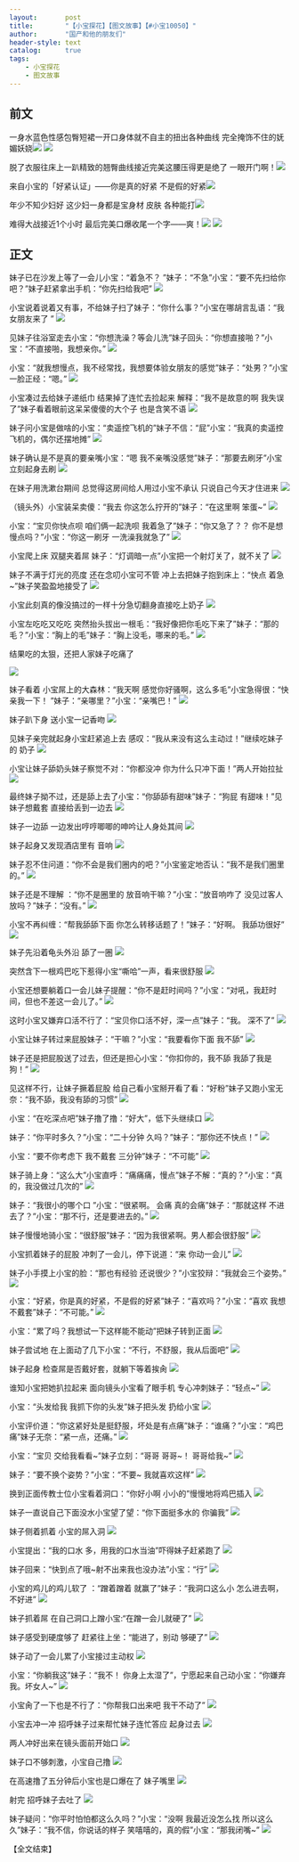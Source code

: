 ```yaml
---
layout:       post
title:        "【小宝探花】【图文故事】【#小宝10050】"
author:       "国产和他的朋友们"
header-style: text
catalog:      true
tags:
    - 小宝探花
    - 图文故事
---
```


## 前文

一身水蓝色性感包臀短裙一开口身体就不自主的扭出各种曲线 完全掩饰不住的妩媚妖娆![](https://tu.vrulp.us/tupian/forum/202409/16/051832wxjnhwhibgjn21bg.gif)
![](https://tu.vrulp.us/tupian/forum/202409/16/051834grxye6dptzhizwdt.gif)

脱了衣服往床上一趴精致的翘臀曲线接近完美这腰压得更是绝了 一眼开门啊！![](https://tu.vrulp.us/tupian/forum/202409/16/051846amfmyam6hajmyp38.gif)

来自小宝的「好紧认证」——你是真的好紧 不是假的好紧![](https://tu.vrulp.us/tupian/forum/202409/16/051850ulxvnhzpnidnhal8.gif)

年少不知少妇好 这少妇一身都是宝身材 皮肤 各种能打![](https://tu.vrulp.us/tupian/forum/202409/16/051852rcg6gwsbbbhzrrtw.gif)

难得大战接近1个小时 最后完美口爆收尾一个字——爽！![](https://tu.vrulp.us/tupian/forum/202409/16/051856mp2j12y012j0o3l6.gif)
![](https://tu.vrulp.us/tupian/forum/202409/16/051859cx2xtesftgvxtfxz.gif)

## 正文

妹子已在沙发上等了一会儿小宝：“着急不？ ”妹子：“不急”小宝：“要不先扫给你吧？”妹子赶紧拿出手机：“你先扫给我吧”
![](https://tu.a7nz4.us/tupian/forum/202501/25/010859pfrfrrwrrsr2w3fr.gif)

小宝说着说着又有事，不给妹子扫了妹子：“你什么事？”小宝在哪胡言乱语：“我女朋友来了 ”
![](https://tu.a7nz4.us/tupian/forum/202501/25/010907u7ue22286ek7217s.gif)

见妹子往浴室走去小宝：“你想洗澡？等会儿洗”妹子回头：“你想直接啪？”小宝：“不直接啪，我想亲你。” 
![](https://tu.a7nz4.us/tupian/forum/202501/25/010915kp86ycr3pcpo8rp6.gif)

小宝：“就我想慢点，我不经常找，我想要体验女朋友的感觉”妹子：“处男？”小宝 一脸正经：“嗯。” 
![](https://tu.a7nz4.us/tupian/forum/202501/25/010923c1911i1lawr2zgug.gif)

小宝凑过去给妹子递纸巾 结果掉了连忙去捡起来 解释：“我不是故意的啊 我失误了”妹子看着眼前这呆呆傻傻的大个子 也是含笑不语 
![](https://tu.a7nz4.us/tupian/forum/202501/25/010929uemy1v13cqvh3f71.gif)

妹子问小宝是做啥的小宝：“卖遥控飞机的”妹子不信：“屁”小宝：“我真的卖遥控飞机的，偶尔还摆地摊” 
![](https://tu.a7nz4.us/tupian/forum/202501/25/010936wx3l6l75lq1a7lw9.gif)

妹子确认是不是真的要亲嘴小宝：“嗯 我不亲嘴没感觉”妹子：“那要去刷牙”小宝立刻起身去刷 
![](https://tu.a7nz4.us/tupian/forum/202501/25/010942q0zh8bk11i1p8wwh.gif)

在妹子用洗漱台期间 总觉得这房间给人用过小宝不承认 只说自己今天才住进来 
![](https://tu.a7nz4.us/tupian/forum/202501/25/010951oefehh7aeneyl6ui.gif)

（镜头外）小宝装呆卖傻：“我去 你这怎么拧开的”妹子：“在这里啊 笨蛋~” 
![](https://tu.a7nz4.us/tupian/forum/202501/25/010957glcgo5zkxcpypztc.gif)

小宝：“宝贝你快点呗 咱们俩一起洗呗 我着急了”妹子：“你又急了？？ 你不是想慢点吗？”小宝：“你这一刷牙 一洗澡我就急了” 
![](https://tu.a7nz4.us/tupian/forum/202501/25/011005kg9rvvm97mo0kb0z.gif)

小宝爬上床 双腿夹着屌 妹子：“灯调暗一点”小宝把一个射灯关了，就不关了 
![](https://tu.a7nz4.us/tupian/forum/202501/25/011012m4npvocpbypej4pm.gif)

妹子不满于灯光的亮度 还在念叨小宝可不管 冲上去把妹子抱到床上：“快点 着急~”妹子笑盈盈地接受了 
![](https://tu.a7nz4.us/tupian/forum/202501/25/011021h50ucgm900nqcgnn.gif)

小宝此刻真的像没搞过的一样十分急切翻身直接吃上奶子
![](https://tu.a7nz4.us/tupian/forum/202501/25/011029ltj7cwyc976gh4d6.gif)

小宝左吃吃又吃吃 突然抬头拔出一根毛：“我好像把你毛吃下来了”妹子：“那的毛？”小宝：“胸上的毛”妹子：“胸上没毛，哪来的毛。”
![](https://tu.a7nz4.us/tupian/forum/202501/25/011038mz44na4n554iaign.gif)

结果吃的太狠，还把人家妹子吃痛了
 
![](https://tu.a7nz4.us/tupian/forum/202501/25/011045u65sh0ihs70sk1h5.gif)

妹子看着 小宝屌上的大森林：“我天啊 感觉你好骚啊，这么多毛”小宝急得很：“快亲我一下！ ”妹子：“亲哪里？”小宝：“亲嘴巴！” 
![](https://tu.a7nz4.us/tupian/forum/202501/25/011055y02zrf02oqdr0o1o.gif)

妹子趴下身 送小宝一记香吻 
![](https://tu.a7nz4.us/tupian/forum/202501/25/011106qnyqn5dqy6jmr33q.gif)

见妹子亲完就起身小宝赶紧追上去 感叹：“我从来没有这么主动过！”继续吃妹子的 奶子 
![](https://tu.a7nz4.us/tupian/forum/202501/25/011115jm5yainayiiyhwn1.gif)

小宝让妹子舔奶头妹子察觉不对：“你都没冲 你为什么只冲下面！”两人开始拉扯 
![](https://tu.a7nz4.us/tupian/forum/202501/25/011130ps83ij3uhcp5sue9.gif)

最终妹子拗不过，还是舔上去了小宝：“你舔舔有甜味”妹子：“狗屁 有甜味！”见妹子想戴套 直接给丢到一边去 
![](https://tu.a7nz4.us/tupian/forum/202501/25/011140iitlzcil2it10tte.gif)

妹子一边舔 一边发出哼哼唧唧的呻吟让人身处其间 
![](https://tu.a7nz4.us/tupian/forum/202501/25/011149hwtywsbmgdmnnrqs.gif)

妹子起身又发现酒店里有 音响 
![](https://tu.a7nz4.us/tupian/forum/202501/25/011156mxmyrda6hhe5rmsy.gif)

妹子忍不住问道：“你不会是我们圈内的吧？”小宝鉴定地否认：“我不是我们圈里的。” 
![](https://tu.a7nz4.us/tupian/forum/202501/25/011205vizqidoub1qkodb7.gif)

妹子还是不理解 ：“你不是圈里的 放音响干嘛？”小宝：“放音响咋了 没见过客人放吗？”妹子：“没有。” 
![](https://tu.a7nz4.us/tupian/forum/202501/25/011211p49st5velkttqtse.gif)

小宝不再纠缠：“帮我舔舔下面 你怎么转移话题了！”妹子：“好啊。 我舔功很好” 
![](https://tu.a7nz4.us/tupian/forum/202501/25/011220q6456lil7949id66.gif)

妹子先沿着龟头外沿 舔了一圈 
![](https://tu.a7nz4.us/tupian/forum/202501/25/011231nh3ukwhz0hoshwzw.gif)

突然含下一根鸡巴吃下惹得小宝“嘶哈”一声，看来很舒服 
![](https://tu.a7nz4.us/tupian/forum/202501/25/011238rdfxdwyybz8pybob.gif)

小宝还想要躺着口一会儿妹子提醒：“你不是赶时间吗？”小宝：“对吼，我赶时间，但也不差这一会儿了。” 
![](https://tu.a7nz4.us/tupian/forum/202501/25/011247bh6faqasq45cgfiu.gif)

这时小宝又嫌弃口活不行了：“宝贝你口活不好，深一点”妹子：“我。 深不了” 
![](https://tu.a7nz4.us/tupian/forum/202501/25/011257uumja804hgmw846j.gif)

小宝让妹子转过来屁股妹子：“干嘛？”小宝：“我要看你下面 我不舔” 
![](https://tu.a7nz4.us/tupian/forum/202501/25/011305lbcyzmnbinee7bis.gif)

妹子还是把屁股送了过去，但还是担心小宝：“你扣你的，我不舔 我舔了我是狗！” 
![](https://tu.a7nz4.us/tupian/forum/202501/25/011311freocfgaclaasogz.gif)

见这样不行，让妹子撅着屁股 给自己看小宝掰开看了看：“好粉”妹子又跑小宝无奈：“我不舔，我没有舔的习惯” 
![](https://tu.a7nz4.us/tupian/forum/202501/25/011320u44uqpbcbrr39rvu.gif)

小宝：“在吃深点吧”妹子撸了撸：“好大”，低下头继续口 
![](https://tu.a7nz4.us/tupian/forum/202501/25/011329zgjgolg7lgo2ssgw.gif)

妹子：“你平时多久？”小宝：“二十分钟 久吗？”妹子：“那你还不快点！” 
![](https://tu.a7nz4.us/tupian/forum/202501/25/011337t8gyzcv58yd3accw.gif)

小宝：“要不你考虑下 我不戴套 三分钟”妹子：“不可能” 
![](https://tu.a7nz4.us/tupian/forum/202501/25/011344yqhjhg8qg878izqd.gif)

妹子骑上身：“这么大”小宝直呼：“痛痛痛，慢点”妹子不解：“真的？”小宝：“真的，我没做过几次的” 
![](https://tu.a7nz4.us/tupian/forum/202501/25/011354hytmbwaum9jxv3xy.gif)

妹子：“我很小的哪个口 ”小宝：“很紧啊。 会痛 真的会痛”妹子：“那就这样 不进去了？”小宝：“那不行，还是要进去的。” 
![](https://tu.a7nz4.us/tupian/forum/202501/25/011403anh7d7z6dn02heo7.gif)

妹子慢慢地骑小宝：“很舒服”妹子：“因为我很紧啊。男人都会很舒服” 
![](https://tu.a7nz4.us/tupian/forum/202501/25/011411lh5lcny807rbl3w7.gif)

小宝抓着妹子的屁股 冲刺了一会儿，停下说道：“来 你动一会儿” 
![](https://tu.a7nz4.us/tupian/forum/202501/25/011418yl91l810l2zoo810.gif)

妹子小手摸上小宝的脸：“那也有经验 还说很少？”小宝狡辩：“我就会三个姿势。” 
![](https://tu.a7nz4.us/tupian/forum/202501/25/011429prfkierjijqorzkd.gif)

小宝：“好紧，你是真的好紧，不是假的好紧”妹子：“喜欢吗？”小宝：“喜欢 我想不戴套”妹子：“不可能。” 
![](https://tu.a7nz4.us/tupian/forum/202501/25/011442wzqq4zmz90mrzv6q.gif)

小宝：“累了吗？我想试一下这样能不能动”把妹子转到正面 
![](https://tu.a7nz4.us/tupian/forum/202501/25/011451oeso4i9iziiwib4w.gif)

妹子尝试地 在上面动了几下小宝：“不行，不舒服，我从后面吧” 
![](https://tu.a7nz4.us/tupian/forum/202501/25/011458ysysmh6h1mmwhpzx.gif)

妹子起身 检查屌是否戴好套，就躺下等着挨肏 
![](https://tu.a7nz4.us/tupian/forum/202501/25/011506xyxj157wn91s5696.gif)

谁知小宝把她扒拉起来 面向镜头小宝看了眼手机 专心冲刺妹子：“轻点~” 
![](https://tu.a7nz4.us/tupian/forum/202501/25/011513bpfkwzp40kk2gkgt.gif)

小宝：“头发给我 我抓下你的头发”妹子把头发 扔给小宝 
![](https://tu.a7nz4.us/tupian/forum/202501/25/011522u7kkzoltrxunnman.gif)

小宝评价道：“你这紧好处是挺舒服，坏处是有点痛”妹子：“谁痛？”小宝：“鸡巴痛”妹子无奈：“紧一点，还痛。” 
![](https://tu.a7nz4.us/tupian/forum/202501/25/011529mj90fut0g9g1k0tj.gif)

小宝：“宝贝 交给我看看~”妹子立刻：“哥哥 哥哥~！ 哥哥给我~” 
![](https://tu.a7nz4.us/tupian/forum/202501/25/011536puyu0mixrglzbzur.gif)

妹子：“要不换个姿势？”小宝：“不要~ 我就喜欢这样” 
![](https://tu.a7nz4.us/tupian/forum/202501/25/011544bjsggj97lul27zl3.gif)

换到正面传教士位小宝看着洞口：“你好小啊 小小的”慢慢地将鸡巴插入 
![](https://tu.a7nz4.us/tupian/forum/202501/25/011551yuuqwi8yijkuji3y.gif)

妹子一直说自己下面没水小宝望了望：“你下面挺多水的 你骗我” 
![](https://tu.a7nz4.us/tupian/forum/202501/25/011559sgq5gu3p4i47pq0u.gif)

妹子侧着抓着 小宝的屌入洞 
![](https://tu.a7nz4.us/tupian/forum/202501/25/011606kxnmiaaeutdeit1u.gif)

小宝提出：“我的口水 多，用我的口水当油”吓得妹子赶紧跑了 
![](https://tu.a7nz4.us/tupian/forum/202501/25/011613alwchtwap9uwwkol.gif)

妹子回来：“快到点了哦~射不出来我也没办法”小宝：“行” 
![](https://tu.a7nz4.us/tupian/forum/202501/25/011618e5swqeawyzm3ew3z.gif)

小宝的鸡儿的鸡儿软了 ：“蹭着蹭着 就赢了”妹子：“我洞口这么小 怎么进去啊，不好进” 
![](https://tu.a7nz4.us/tupian/forum/202501/25/011625v67x1km5x333n1jz.gif)

妹子抓着屌 在自己洞口上蹭小宝:“在蹭一会儿就硬了” 
![](https://tu.a7nz4.us/tupian/forum/202501/25/011631rs4sr1p5lkpl9ipb.gif)

妹子感受到硬度够了 赶紧往上坐：“能进了，别动 够硬了” 
![](https://tu.a7nz4.us/tupian/forum/202501/25/011638qaoqachwokggzao1.gif)

妹子动了一会儿累了小宝接过主动权 
![](https://tu.a7nz4.us/tupian/forum/202501/25/011645e2o22b5r1znot1zy.gif)

小宝：“你躺我这”妹子：“我不！ 你身上太湿了”，宁愿起来自己动小宝：“你嫌弃我。坏女人~” 
![](https://tu.a7nz4.us/tupian/forum/202501/25/011650ajzb2qs36ajblq0a.gif)

小宝肏了一下也是不行了：“你帮我口出来吧 我干不动了” 
![](https://tu.a7nz4.us/tupian/forum/202501/25/011657vbgz51m5h5mdbmzt.gif)

小宝去冲一冲 招呼妹子过来帮忙妹子连忙答应 起身过去 
![](https://tu.a7nz4.us/tupian/forum/202501/25/011703vw1gf8mw5woaotlz.gif)

两人冲好出来在镜头面前开始口 
![](https://tu.a7nz4.us/tupian/forum/202501/25/011709qzww99n9nvggnwin.gif)

妹子口不够刺激，小宝自己撸 
![](https://tu.a7nz4.us/tupian/forum/202501/25/011719xekx88qosoy8tmy6.gif)

在高速撸了五分钟后小宝也是口爆在了 妹子嘴里 
![](https://tu.a7nz4.us/tupian/forum/202501/25/011729q88lrmxkzhi8arhl.gif)

射完 招呼妹子去吐了 
![](https://tu.a7nz4.us/tupian/forum/202501/25/011737s5kc5g5yhqghkf5k.gif)

妹子疑问：“你平时怕怕都这么久吗？”小宝：“没啊 我最近没怎么找 所以这么久”妹子：“我不信，你说话的样子 笑嘻嘻的，真的假”小宝：“那我闭嘴~”
![](https://tu.a7nz4.us/tupian/forum/202501/25/011748wi6yqumic6fbubvy.gif)

【全文结束】